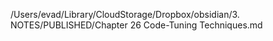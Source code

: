 /Users/evad/Library/CloudStorage/Dropbox/obsidian/3. NOTES/PUBLISHED/Chapter 26 Code-Tuning Techniques.md